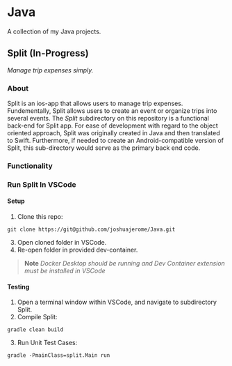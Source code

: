 # Java

A collection of my Java projects.

## Split (In-Progress)

_Manage trip expenses simply._

### About

Split is an ios-app that allows users to manage trip expenses. Fundementally, Split allows users to create an event or organize trips into several events. The _Split_ subdirectory on this repository is a functional back-end for Split app. For ease of development with regard to the object oriented approach, Split was originally created in Java and then translated to Swift. Furthermore, if needed to create an Android-compatible version of Split, this sub-directory would serve as the primary back end code.

### Functionality

### Run Split In VSCode

#### Setup
1. Clone this repo: 
```
git clone https://git@github.com/joshuajerome/Java.git
```
3. Open cloned folder in VSCode.
4. Re-open folder in provided dev-container.
>__Note__
>_Docker Desktop should be running and Dev Container extension must be installed in VSCode_

#### Testing
1. Open a terminal window within VSCode, and navigate to subdirectory Split.
2. Compile Split:
```
gradle clean build
```
3. Run Unit Test Cases:
```
gradle -PmainClass=split.Main run
```






